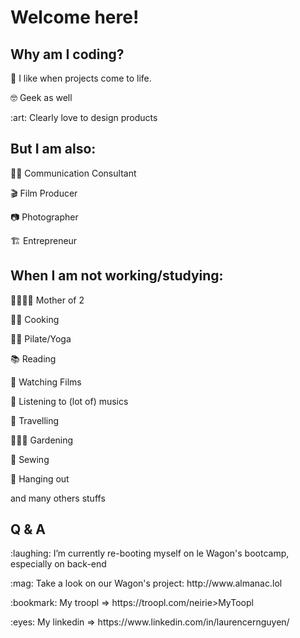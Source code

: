<h1>Welcome here!</h1>

<h2> Why am I coding?</h2>
<p>🌈 I like when projects come to life.</p>
<p>🤓 Geek as well</p>
<p>:art: Clearly love to design products</p>
<h2>But I am also:</h2>
<p>👩‍💻 Communication Consultant</p>
<p>🎬 Film Producer</p>
<p>📷 Photographer</p>
<p>🏗️ Entrepreneur</p>
<h2>When I am not working/studying:</h2>
<p>👨‍👩‍👧‍👦 Mother of 2</p>
<p>👩‍🍳 Cooking</p>
<p>🧘‍♀️ Pilate/Yoga</p>
<p>📚 Reading</p>
<p>🎥 Watching Films</p>
<p>🎵 Listening to (lot of) musics</p>
<p>🧳 Travelling</p>
<p>👩🏻‍🌾 Gardening</p>
<p>🧵 Sewing</p>
<p>💃 Hanging out</p>
<p>and many others stuffs </p>
<h2> Q & A </h2>
<p>:laughing: I’m currently re-booting myself on le Wagon's bootcamp, especially on back-end</p>
<p>:mag: Take a look on our Wagon's project: http://www.almanac.lol</p>
<p>:bookmark: My troopl => https://troopl.com/neirie>MyToopl</p>
<p>:eyes: My linkedin => https://www.linkedin.com/in/laurencernguyen/ </p>
